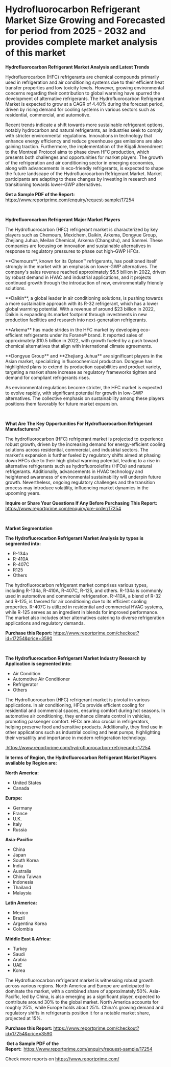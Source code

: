 <p><h1>Hydrofluorocarbon Refrigerant Market Size Growing and Forecasted for period from 2025 - 2032 and provides complete market analysis of this market</h1></p><p><strong>Hydrofluorocarbon Refrigerant Market Analysis and Latest Trends</strong></p>
<p><p>Hydrofluorocarbon (HFC) refrigerants are chemical compounds primarily used in refrigeration and air conditioning systems due to their efficient heat transfer properties and low toxicity levels. However, growing environmental concerns regarding their contribution to global warming have spurred the development of alternative refrigerants. The Hydrofluorocarbon Refrigerant Market is expected to grow at a CAGR of 4.40% during the forecast period, driven by rising demand for cooling systems in various sectors such as residential, commercial, and automotive.</p><p>Recent trends indicate a shift towards more sustainable refrigerant options, notably hydrocarbon and natural refrigerants, as industries seek to comply with stricter environmental regulations. Innovations in technology that enhance energy efficiency and reduce greenhouse gas emissions are also gaining traction. Furthermore, the implementation of the Kigali Amendment to the Montreal Protocol aims to phase down HFC production, which presents both challenges and opportunities for market players. The growth of the refrigeration and air conditioning sector in emerging economies, along with advancements in eco-friendly refrigerants, is expected to shape the future landscape of the Hydrofluorocarbon Refrigerant Market. Market participants are adapting to these changes by investing in research and transitioning towards lower-GWP alternatives.</p></p>
<p><strong>Get a Sample PDF of the Report:&nbsp;</strong> <a href="https://www.reportprime.com/enquiry/request-sample/17254?utm_campaign=3314&utm_medium=2&utm_source=Github&utm_content=ia&utm_term=18032025&utm_id=hydrofluorocarbon-refrigerant">https://www.reportprime.com/enquiry/request-sample/17254</a></p>
<p>&nbsp;</p>
<p><strong>Hydrofluorocarbon Refrigerant Major Market Players</strong></p>
<p><p>The Hydrofluorocarbon (HFC) refrigerant market is characterized by key players such as Chemours, Mexichem, Daikin, Arkema, Dongyue Group, Zhejiang Juhua, Meilan Chemical, Arkema (Changshu), and Sanmei. These companies are focusing on innovation and sustainable alternatives in response to regulatory pressures to phase out high-GWP HFCs.</p><p>**Chemours**, known for its Opteon™ refrigerants, has positioned itself strongly in the market with an emphasis on lower-GWP alternatives. The company's sales revenue reached approximately $5.5 billion in 2022, driven by robust demand in HVAC and industrial applications, and it projects continued growth through the introduction of new, environmentally friendly solutions.</p><p>**Daikin**, a global leader in air conditioning solutions, is pushing towards a more sustainable approach with its R-32 refrigerant, which has a lower global warming potential. With a revenue of around $23 billion in 2022, Daikin is expanding its market footprint through investments in new production facilities and research into next-generation refrigerants.</p><p>**Arkema** has made strides in the HFC market by developing eco-efficient refrigerants under its Forane® brand. It reported sales of approximately $10.5 billion in 2022, with growth fueled by a push toward chemical alternatives that align with international climate agreements.</p><p>**Dongyue Group** and **Zhejiang Juhua** are significant players in the Asian market, specializing in fluorochemical production. Dongyue has highlighted plans to extend its production capabilities and product variety, targeting a market share increase as regulatory frameworks tighten and demand for compliant refrigerants rises.</p><p>As environmental regulations become stricter, the HFC market is expected to evolve rapidly, with significant potential for growth in low-GWP alternatives. The collective emphasis on sustainability among these players positions them favorably for future market expansion.</p></p>
<p>&nbsp;</p>
<p><strong>What Are The Key Opportunities For Hydrofluorocarbon Refrigerant Manufacturers?</strong></p>
<p><p>The hydrofluorocarbon (HFC) refrigerant market is projected to experience robust growth, driven by the increasing demand for energy-efficient cooling solutions across residential, commercial, and industrial sectors. The market's expansion is further fueled by regulatory shifts aimed at phasing down HFCs due to their high global warming potential, leading to a rise in alternative refrigerants such as hydrofluoroolefins (HFOs) and natural refrigerants. Additionally, advancements in HVAC technology and heightened awareness of environmental sustainability will underpin future growth. Nevertheless, ongoing regulatory challenges and the transition process may introduce volatility, influencing market dynamics in the upcoming years.</p></p>
<p><strong>Inquire or Share Your Questions If Any Before Purchasing This Report:</strong> <a href="https://www.reportprime.com/enquiry/pre-order/17254?utm_campaign=3314&utm_medium=2&utm_source=Github&utm_content=ia&utm_term=18032025&utm_id=hydrofluorocarbon-refrigerant">https://www.reportprime.com/enquiry/pre-order/17254</a></p>
<p>&nbsp;</p>
<p><strong>Market Segmentation</strong></p>
<p><strong>The Hydrofluorocarbon Refrigerant Market Analysis by types is segmented into:</strong></p>
<p><ul><li>R-134a</li><li>R-410A</li><li>R-407C</li><li>R125</li><li>Others</li></ul></p>
<p><p>The hydrofluorocarbon refrigerant market comprises various types, including R-134a, R-410A, R-407C, R-125, and others. R-134a is commonly used in automotive and commercial refrigeration. R-410A, a blend of R-32 and R-125, is favored for air conditioning due to its efficient cooling properties. R-407C is utilized in residential and commercial HVAC systems, while R-125 serves as an ingredient in blends for improved performance. The market also includes other alternatives catering to diverse refrigeration applications and regulatory demands.</p></p>
<p><strong>Purchase this Report:&nbsp;</strong><a href="https://www.reportprime.com/checkout?id=17254&price=3590&utm_campaign=3314&utm_medium=2&utm_source=Github&utm_content=ia&utm_term=18032025&utm_id=hydrofluorocarbon-refrigerant">https://www.reportprime.com/checkout?id=17254&price=3590</a></p>
<p>&nbsp;</p>
<p><strong>The Hydrofluorocarbon Refrigerant Market Industry Research by Application is segmented into:</strong></p>
<p><ul><li>Air Condition</li><li>Automotive Air Conditioner</li><li>Refrigerator</li><li>Others</li></ul></p>
<p><p>The Hydrofluorocarbon (HFC) refrigerant market is pivotal in various applications. In air conditioning, HFCs provide efficient cooling for residential and commercial spaces, ensuring comfort during hot seasons. In automotive air conditioning, they enhance climate control in vehicles, promoting passenger comfort. HFCs are also crucial in refrigerators, helping preserve food and sensitive products. Additionally, they find use in other applications such as industrial cooling and heat pumps, highlighting their versatility and importance in modern refrigeration technology.</p></p>
<p><a href="https://www.reportprime.com/hydrofluorocarbon-refrigerant-r17254?utm_campaign=3314&utm_medium=2&utm_source=Github&utm_content=ia&utm_term=18032025&utm_id=hydrofluorocarbon-refrigerant">&nbsp;https://www.reportprime.com/hydrofluorocarbon-refrigerant-r17254</a></p>
<p><strong>In terms of Region, the Hydrofluorocarbon Refrigerant Market Players available by Region are:</strong></p>
<p>
    <p> <strong> North America: </strong>
        <ul>
            <li>United States</li>
            <li>Canada</li>
        </ul>
        </p> 
    <p> <strong> Europe: </strong>
        <ul>
            <li>Germany</li>
            <li>France</li>
            <li>U.K.</li>
            <li>Italy</li>
            <li>Russia</li>
        </ul>
        </p> 
    <p> <strong> Asia-Pacific: </strong>
        <ul>
            <li>China</li>
            <li>Japan</li>
            <li>South Korea</li>
            <li>India</li>
            <li>Australia</li>
            <li>China Taiwan</li>
            <li>Indonesia</li>
            <li>Thailand</li>
            <li>Malaysia</li>
        </ul>
        </p> 
    <p> <strong> Latin America: </strong>
        <ul>
            <li>Mexico</li>
            <li>Brazil</li>
            <li>Argentina Korea</li>
            <li>Colombia</li>
        </ul>
        </p> 
    <p> <strong> Middle East & Africa: </strong>
        <ul>
            <li>Turkey</li>
            <li>Saudi</li>
            <li>Arabia</li>
            <li>UAE</li>
            <li>Korea</li>
        </ul>
    </p>
    </p>
<p><p>The Hydrofluorocarbon refrigerant market is witnessing robust growth across various regions. North America and Europe are anticipated to dominate the market, with a combined share of approximately 50%. Asia-Pacific, led by China, is also emerging as a significant player, expected to contribute around 30% to the global market. North America accounts for roughly 25%, while Europe holds about 25%. China's growing demand and regulatory shifts in refrigerants position it for a notable market share, projected at 15%.</p></p>
<p><strong>Purchase this Report: </strong><a href="https://www.reportprime.com/checkout?id=17254&price=3590&utm_campaign=3314&utm_medium=2&utm_source=Github&utm_content=ia&utm_term=18032025&utm_id=hydrofluorocarbon-refrigerant">https://www.reportprime.com/checkout?id=17254&price=3590</a></p>
<p>&nbsp;<strong>Get a Sample PDF of the Report:&nbsp;&nbsp;</strong><a href="https://www.reportprime.com/enquiry/request-sample/17254?utm_campaign=3314&utm_medium=2&utm_source=Github&utm_content=ia&utm_term=18032025&utm_id=hydrofluorocarbon-refrigerant">https://www.reportprime.com/enquiry/request-sample/17254</a></p>
<p><strong></strong></p>
<p>Check more reports on <a href="https://www.reportprime.com/?utm_campaign=3314&utm_medium=2&utm_source=Github&utm_content=ia&utm_term=18032025&utm_id=hydrofluorocarbon-refrigerant">https://www.reportprime.com/</a></p>